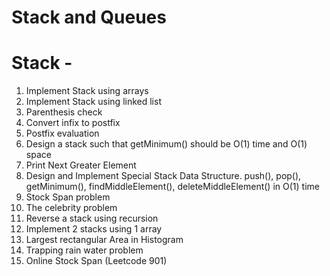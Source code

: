 # Stack and Queues


# Stack - 
1. Implement Stack using arrays
2. Implement Stack using linked list
3. Parenthesis check 
4. Convert infix to postfix
5. Postfix evaluation
6. Design a stack such that getMinimum() should be O(1) time and O(1) space
7. Print Next Greater Element
8. Design and Implement Special Stack Data Structure. push(), pop(), getMinimum(), findMiddleElement(), deleteMiddleElement() in O(1) time
9. Stock Span problem
10. The celebrity problem
11. Reverse a stack using recursion
12. Implement 2 stacks using 1 array
13. Largest rectangular Area in Histogram
14. Trapping rain water problem
15. Online Stock Span (Leetcode 901)
